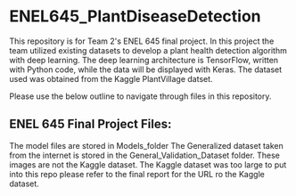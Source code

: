 # ENEL645_PlantDiseaseDetection

This repository is for Team 2's ENEL 645 final project. In this project the team utilized existing datasets to develop a plant health detection algorithm with deep learning. The deep learning architecture is TensorFlow, written with Python code, while the data will be displayed with Keras. The dataset used was obtained from the Kaggle PlantVillage datset.

Please use the below outline to navigate through files in this repository.
## ENEL 645 Final Project Files:
The model files are stored in Models_folder
The Generalized dataset taken from the internet is stored in the General_Validation_Dataset folder. These images are not the Kaggle dataset. 
The Kaggle dataset was too large to put into this repo please refer to the final report for the URL ro the Kaggle dataset.
